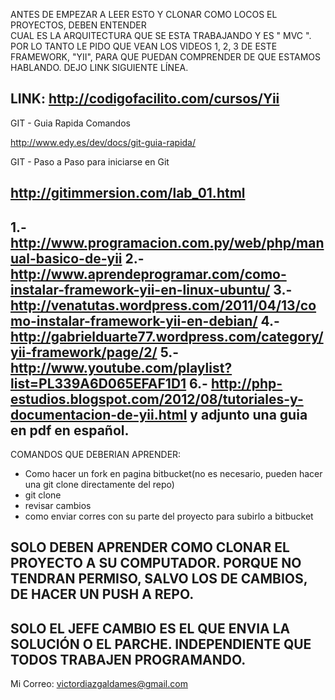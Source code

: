 ANTES DE EMPEZAR A LEER ESTO Y CLONAR COMO LOCOS EL PROYECTOS, DEBEN ENTENDER            
CUAL ES LA ARQUITECTURA QUE SE ESTA TRABAJANDO Y ES " MVC ". 
POR LO TANTO LE PIDO QUE VEAN LOS VIDEOS 1, 2, 3 DE ESTE FRAMEWORK, "YII", 
PARA QUE PUEDAN COMPRENDER DE QUE ESTAMOS HABLANDO. DEJO LINK SIGUIENTE LÍNEA.

LINK: http://codigofacilito.com/cursos/Yii
--------------------------------------------------------------------

GIT - Guia Rapida Comandos

http://www.edy.es/dev/docs/git-guia-rapida/

GIT - Paso a Paso para iniciarse en Git

http://gitimmersion.com/lab_01.html
--------------------------------------------------------------------
1.- http://www.programacion.com.py/web/php/manual-basico-de-yii
2.- http://www.aprendeprogramar.com/como-instalar-framework-yii-en-linux-ubuntu/
3.- http://venatutas.wordpress.com/2011/04/13/como-instalar-framework-yii-en-debian/
4.- http://gabrielduarte77.wordpress.com/category/yii-framework/page/2/
5.- http://www.youtube.com/playlist?list=PL339A6D065EFAF1D1
6.- http://php-estudios.blogspot.com/2012/08/tutoriales-y-documentacion-de-yii.html
y adjunto una guia en pdf en español.
--------------------------------------------------------------------
COMANDOS QUE DEBERIAN APRENDER:

- Como hacer un fork en pagina bitbucket(no es necesario, pueden hacer una git clone directamente del repo) 
- git clone
- revisar cambios
- como enviar corres con su parte del proyecto para subirlo a bitbucket

SOLO DEBEN APRENDER COMO CLONAR EL PROYECTO A SU COMPUTADOR. 
PORQUE NO TENDRAN PERMISO, SALVO LOS DE CAMBIOS, DE HACER UN PUSH A REPO.
--------------------------------------------------------------------
SOLO EL JEFE CAMBIO ES EL QUE ENVIA LA SOLUCIÓN O EL PARCHE. INDEPENDIENTE QUE TODOS TRABAJEN PROGRAMANDO.
--------------------------------------------------------------------
Mi Correo: victordiazgaldames@gmail.com
